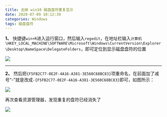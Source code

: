 ```yaml
---
title: 去掉 win10 磁盘盘符重复显示
date: 2020-07-09 10:12:39
categories: Windows
tags: 磁盘盘符
---
```


**1、** 快捷键`win+R`进入运行窗口，然后输入`regedit`，在地址栏输入`计算机\HKEY_LOCAL_MACHINE\SOFTWARE\Microsoft\Windows\CurrentVersion\Explorer\Desktop\NameSpace\DelegateFolders`，即可定位到显示磁盘盘符的位置

![](/images/2020/07/09/54861000.jpg)

------------

**2、** 然后把`{F5FB2C77-0E2F-4A16-A381-3E560C68BC83}`项重命名，在前面加了减号“-”就是改成`-{F5FB2C77-0E2F-4A16-A381-3E560C68BC83}`即可，如图所示：

![](/images/2020/07/09/54986000.jpg)

再次查看资源管理器，发现重复的盘符已经消失了

![](/images/2020/07/09/55016000.jpg)